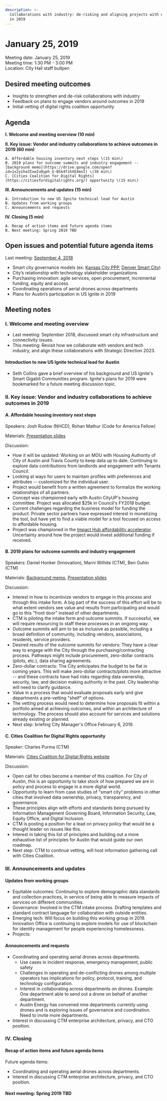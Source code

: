 ```yaml
---
description: >-
  Collaborations with industry: de-risking and aligning projects with outcomes
  in 2019
---
```


# January 25, 2019

Meeting date: January 25, 2019   
Meeting time: 1:30 PM - 3:00 PM   
Location: City Hall staff bullpen

## Desired meeting outcomes

* Insights to strengthen and de-risk collaborations with industry 
* Feedback on plans to engage vendors around outcomes in 2019 
* Initial vetting of digital rights coalition opportunity

## Agenda

**I. Welcome and meeting overview \(10 min\)**

**II. Key issue: Vendor and industry collaborations to achieve outcomes in 2019 \(60 min\)** 

    A. Affordable housing inventory next steps \(15 min\)   
    B. 2019 plans for outcome summits and industry engagement -- [background memo](https://drive.google.com/open?id=1x2yiha3IxwIu0yph_G-BSk4fihXE4msI) \(30 min\)  
    C. [Cities Coalition for Digital Rights](https://citiesfordigitalrights.org/) opportunity \(15 min\)

**III. Announcements and updates \(15 min\)** 

    A. Introduction to new US Ignite technical lead for Austin   
    B. Updates from working groups   
    C. Announcements and requests

**IV. Closing \(5 min\)**

    A. Recap of action items and future agenda items   
    B. Next meeting: Spring 2019 TBD

## **Open issues and potential future agenda items**

Last meeting: [September 4, 2018](https://cityofaustin.gitbook.io/osac/meeting-notes/september-4-2018)

* Smart city governance models \(ex: [Kansas City PPP](http://kcmo.gov/smartcity/), [Denver Smart City](https://www.denvergov.org/content/denvergov/en/denver-smart-city.html)\)
* City’s relationship with technology stakeholder organizations
* Purchasing innovation: agile services, open procurement, incremental funding, equity and access
* Coordinating operations of aerial drones across departments
* Plans for Austin’s participation in US Ignite in 2019

## Meeting notes

### I. Welcome and meeting overview

* Last meeting: September 2018, discussed smart city infrastructure and connectivity issues. 
* This meeting: Revisit how we collaborate with vendors and tech industry, and align these collaborations with Strategic Direction 2023.

#### Introduction to new US Ignite technical lead for Austin 

* Seth Collins gave a brief overview of his background and US Ignite's Smart Gigabit Communities program. Ignite's plans for 2019 were bookmarked for a future meeting discussion topic. 

### II. Key issue: Vendor and industry collaborations to achieve outcomes in 2019

#### A. Affordable housing inventory next steps

Speakers: Josh Rudow \(NHCD\), Rohan Mathur \(Code for America Fellow\)

Materials: [Presentation slides](https://docs.google.com/presentation/d/1imwrij97y6dgMFALihQB9S2bCN0N0FA8OGFBXNMEeX8/edit?usp=sharing)

Discussion:

* How it will be updated: Working on an MOU with Housing Authority of City of Austin and Travis County to keep data up to date. Continuing to explore data contributions from landlords and engagement with Tenants Council. 
* Looking at ways for users to maintain profiles with preferences and attributes -- customized for the individual user.
* Project would benefit from a written agreement to formalize the working relationships of all partners. 
* Concept was championed early with Austin CityUP's housing committee. Project was allocated $25k in Council's FY2018 budget. 
* Current challenges regarding the business model for funding the product. Private sector partners have expressed interest in monetizing the tool, but have yet to find a viable model for a tool focused on access to affordable housing. 
* Project was championed in the [Impact Hub affordability accelerator](https://impacthubaustin.com/aha/2018-cohort/). Uncertainty around how the project would invest additional funding if received. 

#### B. 2019 plans for outcome summits and industry engagement

Speakers: Daniel Honker \(Innovation\), Marni Wilhite \(CTM\), Ben Guhin \(CTM\)

Materials: [Background memo](https://drive.google.com/open?id=1x2yiha3IxwIu0yph_G-BSk4fihXE4msI), [Presentation slides](https://docs.google.com/presentation/d/1994koxOBC5p1POd9BoNmDnidqBepko6W5HpkFL4XSgs/edit?usp=sharing)

Discussion:

* Interest in how to incentivize vendors to engage in this process and through this intake form. A big part of the success of this effort will be to what extent vendors see value and results from participating and would go to this "front door" instead of other departments. 
* CTM is piloting the intake form and outcome summits. If successful, we will require resourcing to staff these processes in an ongoing way. 
* Outcome summits will aim to be as inclusive as possible, including a broad definition of community, including vendors, associations, residents, service providers.
* Desired results of the outcome summits for vendors: They have a clear way to engage with the City through the purchasing/contracting process. Pathways might include procurement, zero-dollar contracts \(pilots, etc.\), data sharing agreements. 
* Zero-dollar contracts: The City anticipates the budget to be flat in coming years. This will make zero-dollar contracts/pilots more attractive -- and these contracts have had risks regarding data ownership, security, law, and decision making authority in the past. City leadership will need to clarify guidance.
* Value in a process that would evaluate proposals early and give departments a pre-vetting "shelf" of options. 
* The vetting process would need to determine how proposals fit within a portfolio aimed at achieving outcomes, and within an architecture of technology. The process should also account for services and solutions already existing or planned. 
* Next step: briefing City Manager's Office February 6, 2019. 

#### C. Cities Coalition for Digital Rights opportunity 

Speaker: Charles Purma \(CTM\)

Materials: [Cities Coalition for Digital Rights website](https://citiesfordigitalrights.org/)

Discussion:

* Open call for cities become a member of this coalition. For City of Austin, this is an opportunity to take stock of how prepared we are in policy and process to engage in a more digital world. 
* Opportunity to learn from case studies of "smart city" problems in other cities that involved data ownership, privacy, transparency, and governance. 
* These principles align with efforts and standards being pursued by Information Management Governing Board, Information Security, Law, Equity Office, and Digital Inclusion. 
* CTM is posting a position for a lead on privacy policy that would be a thought leader on issues like this.
* Interest in taking this list of principles and building out a more exhaustive list of principles for Austin that would guide our own roadmap. 
* Next step: CTM to continue vetting, will host information gathering call with Cities Coalition.   

### III. Announcements and updates

#### Updates from working groups 

* Equitable outcomes: Continuing to explore demographic data standards and collection practices, in service of being able to measure impacts of services on different communities.  
* Governance: Involved in the CTM intake process. Drafting templates and standard contract language for collaboration with outside entities. 
* Emerging tech: Will focus on building this working group in 2019. Innovation Office is continuing to explore models for use of blockchain for identity management for people experiencing homelessness. 
* Projects: 

#### Announcements and requests

* Coordinating and operating aerial drones across departments. 
  * Use cases in incident response, emergency management, public safety
  * Challenges in operating and de-conflicting drones among multiple operators has implications for policy, protocol, training, and technology configuration. 
  * Interest in collaborating across departments on drones. Example: One department able to send out a drone on behalf of another department. 
  * Austin Energy has convened nine departments currently using drones and is exploring issues of governance and coordination. Need to invite more departments. 
* Interest in discussing CTM enterprise architecture, privacy, and CTO position. 

### IV. Closing

#### Recap of action items and future agenda items 

Future agenda items:

* Coordinating and operating aerial drones across departments.
* Interest in discussing CTM enterprise architecture, privacy, and CTO position.

#### Next meeting: Spring 2019 TBD

